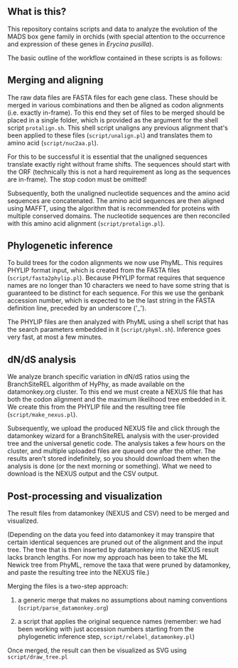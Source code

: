 What is this?
-------------

This repository contains scripts and data to analyze the evolution of the MADS box gene
family in orchids (with special attention to the occurrence and expression of these genes
in *Erycina pusilla*).

The basic outline of the workflow contained in these scripts is as follows:

## Merging and aligning

The raw data files are FASTA files for each gene class. These should be merged in various
combinations and then be aligned as codon alignments (i.e. exactly in-frame).  To this end
they set of files to be merged should be placed in a single folder, which is provided as
the argument for the shell script `protalign.sh`. This shell script unaligns any
previous alignment that's been applied to these files (`script/unalign.pl`) and translates
them to amino acid (`script/nuc2aa.pl`). 

For this to be successful it is essential that the unaligned sequences translate exactly 
right without frame shifts. The sequences should start with the ORF (technically this is 
not a hard requirement as long as the sequences are in-frame). The stop codon must be 
omitted!

Subsequently, both the unaligned nucleotide sequences and the amino acid sequences are 
concatenated. The amino acid sequences are then aligned using MAFFT, using the algorithm
that is recommended for proteins with multiple conserved domains. The nucleotide sequences
are then reconciled with this amino acid alignment (`script/protalign.pl`).

## Phylogenetic inference

To build trees for the codon alignments we now use PhyML. This requires PHYLIP format 
input, which is created from the FASTA files (`script/fasta2phylip.pl`). Because PHYLIP
format requires that sequence names are no longer than 10 characters we need to have some
string that is guaranteed to be distinct for each sequence. For this we use the genbank
accession number, which is expected to be the last string in the FASTA definition line,
preceded by an underscore ('_').

The PHYLIP files are then analyzed with PhyML using a shell script that has the search
parameters embedded in it (`script/phyml.sh`). Inference goes very fast, at most a few
minutes.

## dN/dS analysis

We analyze branch specific variation in dN/dS ratios using the BranchSiteREL algorithm
of HyPhy, as made available on the datamonkey.org cluster. To this end we must create a
NEXUS file that has both the codon alignment and the maximum likelihood tree embedded in
it. We create this from the PHYLIP file and the resulting tree file 
(`script/make_nexus.pl`).

Subsequently, we upload the produced NEXUS file and click through the datamonkey wizard
for a BranchSiteREL analysis with the user-provided tree and the universal genetic code.
The analysis takes a few hours on the cluster, and multiple uploaded files are queued one
after the other. The results aren't stored indefinitely, so you should download them when
the analysis is done (or the next morning or something). What we need to download is the
NEXUS output and the CSV output.

## Post-processing and visualization

The result files from datamonkey (NEXUS and CSV) need to be merged and visualized. 

(Depending on the data you feed into datamonkey it may transpire that certain identical
sequences are pruned out of the alignment and the input tree. The tree that is then 
inserted by datamonkey into the NEXUS result lacks branch lengths. For now my approach
has been to take the ML Newick tree from PhyML, remove the taxa that were pruned by
datamonkey, and paste the resulting tree into the NEXUS file.)

Merging the files is a two-step approach:

1. a generic merge that makes no assumptions about naming conventions 
(`script/parse_datamonkey.org`)

2. a script that applies the original sequence names (remember: we had been working with
just accession numbers starting from the phylogenetic inference step, 
`script/relabel_datamonkey.pl`)

Once merged, the result can then be visualized as SVG using `script/draw_tree.pl`



